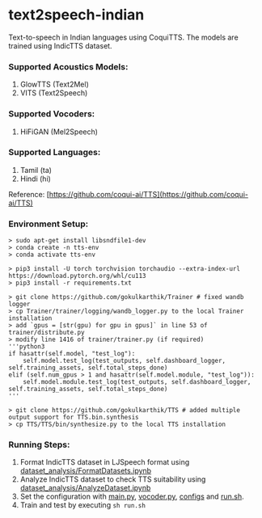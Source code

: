 # text2speech-indian

Text-to-speech in Indian languages using CoquiTTS. The models are trained using IndicTTS dataset.

### Supported Acoustics Models:
1. GlowTTS (Text2Mel)
2. VITS (Text2Speech)

### Supported Vocoders:
1. HiFiGAN (Mel2Speech)

### Supported Languages:
1. Tamil (ta)
2. Hindi (hi)

Reference: [https://github.com/coqui-ai/TTS](https://github.com/coqui-ai/TTS)

### Environment Setup:
```
> sudo apt-get install libsndfile1-dev
> conda create -n tts-env
> conda activate tts-env

> pip3 install -U torch torchvision torchaudio --extra-index-url https://download.pytorch.org/whl/cu113
> pip3 install -r requirements.txt

> git clone https://github.com/gokulkarthik/Trainer # fixed wandb logger
> cp Trainer/trainer/logging/wandb_logger.py to the local Trainer installation
> add `gpus = [str(gpu) for gpu in gpus]` in line 53 of trainer/distribute.py
> modify line 1416 of trainer/trainer.py (if required)
'''python3
if hasattr(self.model, "test_log"): 
    self.model.test_log(test_outputs, self.dashboard_logger, self.training_assets, self.total_steps_done)
elif (self.num_gpus > 1 and hasattr(self.model.module, "test_log")):
    self.model.module.test_log(test_outputs, self.dashboard_logger, self.training_assets, self.total_steps_done)
'''

> git clone https://github.com/gokulkarthik/TTS # added multiple output support for TTS.bin.synthesis
> cp TTS/TTS/bin/synthesize.py to the local TTS installation
```

### Running Steps:
1. Format IndicTTS dataset in LJSpeech format using [dataset_analysis/FormatDatasets.ipynb](./dataset_analysis/FormatDatasets.ipynb)
2. Analyze IndicTTS dataset to check TTS suitability using [dataset_analysis/AnalyzeDataset.ipynb](./dataset_analysis/AnalyzeDataset.ipynb)
3. Set the configuration with [main.py](./main.py), [vocoder.py](./vocoder.py), [configs](./configs) and [run.sh](./run.sh).
4. Train and test by executing `sh run.sh`